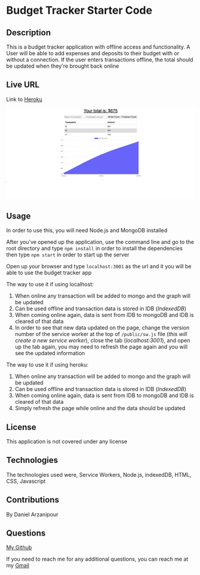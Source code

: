 # Budget Tracker Starter Code

## Description

This is a budget tracker application with offline access and functionality. A User will be able to add expenses and deposits to their budget with or without a connection. If the user enters transactions offline, the total should be updated when they're brought back online

## Live URL

Link to [Heroku](https://damp-coast-73569.herokuapp.com/)

![budget-tracker-screenshot](./screenshots/budget-tracker.png)

## Usage

In order to use this, you will need Node.js and MongoDB installed

After you've opened up the application, use the command line and go to the root directory and type `npm install` in order to install the dependencies then type `npm start` in order to start up the server

Open up your browser and type `localhost:3001` as the url and it you will be able to use the budget tracker app

The way to use it if using localhost:

1. When online any transaction will be added to mongo and the graph will be updated
2. Can be used offline and transaction data is stored in IDB (_IndexedDB_)
3. When coming online again, data is sent from IDB to mongoDB and IDB is cleared of that data
4. In order to see that new data updated on the page, change the version number of the service worker at the top of `/public/sw.js` file (_this will create a new service worker_), close the tab (_localhost:3001_), and open up the tab again, you may need to refresh the page again and you will see the updated information

The way to use it if using heroku:

1. When online any transaction will be added to mongo and the graph will be updated
2. Can be used offline and transaction data is stored in IDB (_IndexedDB_)
3. When coming online again, data is sent from IDB to mongoDB and IDB is cleared of that data
4. Simply refresh the page while online and the data should be updated

## License

This application is not covered under any license

## Technologies

The technologies used were, Service Workers, Node.js, indexedDB, HTML, CSS, Javascript

## Contributions

By Daniel Arzanipour

## Questions

[My Github](https://github.com/DanielArzani)

If you need to reach me for any additional questions, you can reach me at my [Gmail](mailto:daniel.arzanipour@gmail.com)

